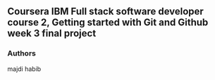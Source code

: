 ## Coursera IBM Full stack software developer course 2, Getting started with Git and Github week 3 final project

### Authors
majdi habib
